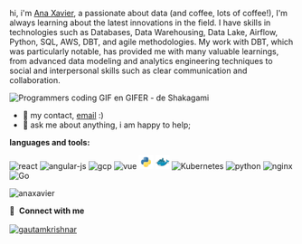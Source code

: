 hi, i'm [Ana Xavier](https://www.linkedin.com/in/anaxavier-tech/), a passionate about data (and coffee, lots of coffee!), I'm always learning about the latest innovations in the field. I have skills in technologies such as Databases, Data Warehousing, Data Lake, Airflow, Python, SQL, AWS, DBT, and agile methodologies. My work with DBT, which was particularly notable, has provided me with many valuable learnings, from advanced data modeling and analytics engineering techniques to social and interpersonal skills such as clear communication and collaboration.


  <img src="https://i.gifer.com/5eKX.gif" jsaction="VQAsE" class="sFlh5c pT0Scc iPVvYb" style="max-width: 800px; height: 349px; margin: 0px; width: 465px;" alt="Programmers coding GIF en GIFER - de Shakagami" jsname="kn3ccd" />
  
- 💼 my contact, [email](mailto:anaxavier.tech@gmail.com) :)
- 💬 ask me about anything, i am happy to help;

**languages and tools:**  

<p align="left">
<img src="https://cdn.iconscout.com/icon/free/png-256/free-aws-1869025-1583149.png" alt="react" width="25" height="25" />
<img src="https://seeklogo.com/images/D/dbt-logo-500AB0BAA7-seeklogo.com.png" alt="angular-js" width="25" height="25" />
<img src="https://www.vectorlogo.zone/logos/google_cloud/google_cloud-icon.svg" alt="gcp" width="25" height="25" />
<img src="https://assets.reviews.omr.com/nwmjnuuj5trdi41if3vf792w0dq8" alt="vue" width="25" height="25" />
<img src="https://raw.githubusercontent.com/github/explore/80688e429a7d4ef2fca1e82350fe8e3517d3494d/topics/python/python.png" alt="bootstrap" width="25" height="25" />
<img src="https://raw.githubusercontent.com/devicons/devicon/master/icons/docker/docker-original.svg" alt="Docker" width="25" height="25" />
<img src="https://www.vectorlogo.zone/logos/kubernetes/kubernetes-icon.svg" alt="Kubernetes" width="25" height="25" />
<img src="https://upload.wikimedia.org/wikipedia/commons/thumb/c/cf/New_Power_BI_Logo.svg/2048px-New_Power_BI_Logo.svg.png" alt="python" width="25" height="25" />
<img src="https://cdn.icon-icons.com/icons2/2699/PNG/512/metabase_logo_icon_170959.png" alt="nginx" width="25" height="25" />
<img src="https://airflow.apache.org/docs/apache-airflow/2.3.2/_images/pin_large.png" alt="Go" width="25" height="25" />
</p>
<img src="https://github-readme-stats.vercel.app/api?username=anaxavier&show_icons=true&theme=gotham" alt="anaxavier" />



🔗 &nbsp;**Connect with me**
<p align="left">
<a href="https://www.linkedin.com/in/anaxavier-tech" target="blank"><img align="center" src="https://raw.githubusercontent.com/rahuldkjain/github-profile-readme-generator/master/src/images/icons/Social/linked-in-alt.svg" alt="gautamkrishnar" height="30" width="40" /></a>

<!--END_SECTION:waka-->







